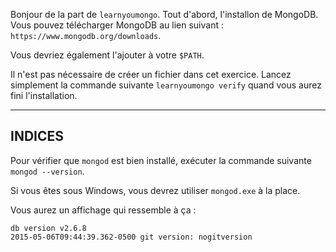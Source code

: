 Bonjour de la part de `learnyoumongo`. Tout d'abord, l'installon de MongoDB.
Vous pouvez télécharger MongoDB au lien suivant : `https://www.mongodb.org/downloads`.

Vous devriez également l'ajouter à votre `$PATH`.

Il n'est pas nécessaire de créer un fichier dans cet exercice.
Lancez simplement la commande suivante `learnyoumongo verify` quand vous aurez fini l'installation.

-----------------------------------------------------------
## INDICES

Pour vérifier que `mongod` est bien installé, exécuter la commande suivante `mongod --version`.

Si vous êtes sous Windows, vous devrez utiliser `mongod.exe` à la place.

Vous aurez un affichage qui ressemble à ça :

```
db version v2.6.8
2015-05-06T09:44:39.362-0500 git version: nogitversion
```